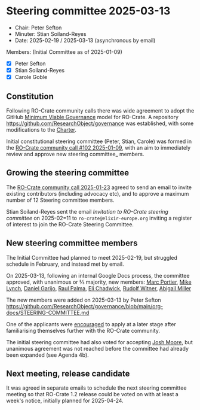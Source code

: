# Steering committee 2025-03-13

* Chair: Peter Sefton
* Minuter: Stian Soiland-Reyes
* Date: 2025-02-19 / 2025-03-13 (asynchronous by email)

Members: (Initial Committee as of 2025-01-09)
- [x] Peter Sefton
- [x] Stian Soiland-Reyes
- [x] Carole Goble

## Constitution

Following RO-Crate community calls there was wide agreement to adopt the GitHub [Minimum Viable Governance](https://github.com/github/MVG) model for RO-Crate. A repository <https://github.com/ResearchObject/governance> was established, with some modifications to the [Charter](https://github.com/ResearchObject/governance/blob/main/org-docs/CHARTER.md). 

Initial constitutional steering committee (Peter, Stian, Carole) was formed in the [RO-Crate community call #102 2025-01-09](https://docs.google.com/document/d/1vg805CJ4QXY6CCBNR-8ETgkbOCAMqSKJPCKOTNxrIbk/edit?tab=t.0#heading=h.knqxqvxkve72), with an aim to immediately review and approve new steering committee_ members.

## Growing the steering committee

The [RO-Crate community call 2025-01-23](https://docs.google.com/document/d/1vg805CJ4QXY6CCBNR-8ETgkbOCAMqSKJPCKOTNxrIbk/edit?tab=t.0#heading=h.o40gowbobhlm) agreed to send an email to invite existing contributors (including advocacy etc), and to approve a maximum number of 12 Steering committee members.

Stian Soiland-Reyes sent the email _Invitation to RO-Crate steering committee_ on 2025-02=11 to `ro-crate@elixir-europe.org` inviting a register of interest to join the RO-Crate Steering Committee.

## New steering committee members

The Initial Committee had planned to meet 2025-02-19, but struggled schedule in February, and instead met by email.

On 2025-03-13, following an internal Google Docs process, the committee approved, with unanimous or ⅔ majority, new members: [Marc Portier](https://github.com/ResearchObject/governance/pull/10), [Mike Lynch](https://github.com/ResearchObject/governance/pull/8), [Daniel Garijo](https://github.com/ResearchObject/governance/pull/5), [Raul Palma](https://github.com/ResearchObject/governance/pull/9), [Eli Chadwick](https://github.com/ResearchObject/governance/pull/4), [Rudolf Witner](https://github.com/ResearchObject/governance/pull/6), [Abigail Miller](https://github.com/ResearchObject/governance/pull/11)

The new members were added on  2025-03-13 by Peter Sefton https://github.com/ResearchObject/governance/blob/main/org-docs/STEERING-COMMITTEE.md 

One of the applicants were [encouraged](https://github.com/ResearchObject/governance/pull/7) to apply at a later stage after familiarising themselves further with the RO-Crate community. 

The initial steering committee had also voted for accepting [Josh Moore](https://github.com/ResearchObject/governance/pull/12), but unanimous agreement was not reached before the committee had already been expanded (see Agenda 4b).

## Next meeting, release candidate

It was agreed in separate emails to schedule the next steering committee meeting so that RO-Crate 1.2 release could be voted on with at least a week's notice, initially planned for 2025-04-24.
